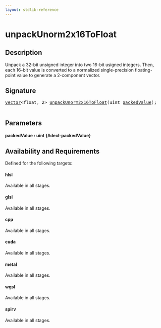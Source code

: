 ```yaml
---
layout: stdlib-reference
---
```


# unpackUnorm2x16ToFloat

## Description

Unpack a 32-bit unsigned integer into two 16-bit usigned integers.
Then, each 16-bit value is converted to a normalized single-precision
floating-point value to generate a 2-component vector.




## Signature 

<pre>
<a href="/stdlib-reference/types/vector/index" class="code_type">vector</a>&lt;<span class="code_keyword">float</span>, 2&gt; <a href="/stdlib-reference/global-decls/unpackunorm2x16tofloat-6fh">unpackUnorm2x16ToFloat</a>(<span class="code_keyword">uint</span> <a href="/stdlib-reference/global-decls/unpackunorm2x16tofloat-6fh#decl-packedValue" class="code_param">packedValue</a>);

</pre>

## Parameters

#### packedValue  : uint {#decl-packedValue}

## Availability and Requirements

Defined for the following targets:

#### hlsl
Available in all stages.

#### glsl
Available in all stages.

#### cpp
Available in all stages.

#### cuda
Available in all stages.

#### metal
Available in all stages.

#### wgsl
Available in all stages.

#### spirv
Available in all stages.



